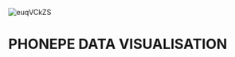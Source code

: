 ![euqVCkZS](https://github.com/AK1612/DS-_projects/assets/159476917/d4d7da3f-58a6-41ed-aaf9-d320e5fa90b2)
# PHONEPE DATA VISUALISATION
